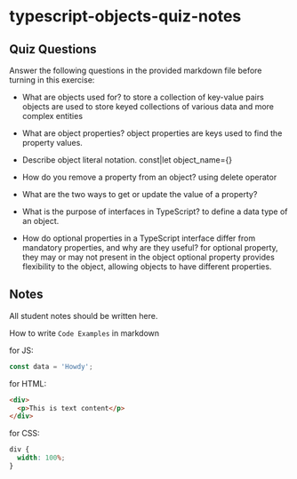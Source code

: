 # typescript-objects-quiz-notes

## Quiz Questions

Answer the following questions in the provided markdown file before turning in this exercise:

- What are objects used for?
  to store a collection of key-value pairs
  objects are used to store keyed collections of various data and more complex entities

- What are object properties?
  object properties are keys used to find the property values.

- Describe object literal notation.
  const|let object_name={}

- How do you remove a property from an object?
  using delete operator
- What are the two ways to get or update the value of a property?

- What is the purpose of interfaces in TypeScript?
  to define a data type of an object.

- How do optional properties in a TypeScript interface differ from mandatory properties, and why are they useful?
  for optional property, they may or may not present in the object
  optional property provides flexibility to the object, allowing objects to have different properties.

## Notes

All student notes should be written here.

How to write `Code Examples` in markdown

for JS:

```javascript
const data = 'Howdy';
```

for HTML:

```html
<div>
  <p>This is text content</p>
</div>
```

for CSS:

```css
div {
  width: 100%;
}
```
